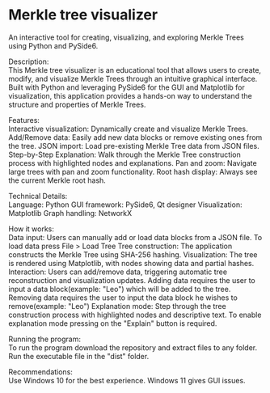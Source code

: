 # Merkle tree visualizer
An interactive tool for creating, visualizing, and exploring Merkle Trees using Python and PySide6.

Description:<br/>
This Merkle tree visualizer is an educational tool that allows users to create, modify, and visualize Merkle Trees through an intuitive graphical interface. Built with Python and leveraging PySide6 for the GUI and Matplotlib for visualization, this application provides a hands-on way to understand the structure and properties of Merkle Trees.

Features:<br/>
  Interactive visualization: Dynamically create and visualize Merkle Trees.
  Add/Remove data: Easily add new data blocks or remove existing ones from the tree.
  JSON import: Load pre-existing Merkle Tree data from JSON files.
  Step-by-Step Explanation: Walk through the Merkle Tree construction process with highlighted nodes and explanations.
  Pan and zoom: Navigate large trees with pan and zoom functionality.
  Root hash display: Always see the current Merkle root hash.

Technical Details:<br/>
  Language: Python
  GUI framework: PySide6, Qt designer
  Visualization: Matplotlib
  Graph handling: NetworkX

How it works:<br/>
  Data input: Users can manually add or load data blocks from a JSON file. To load data press File > Load Tree
  Tree construction: The application constructs the Merkle Tree using SHA-256 hashing.
  Visualization: The tree is rendered using Matplotlib, with nodes showing data and partial hashes.
  Interaction: Users can add/remove data, triggering automatic tree reconstruction and visualization updates. Adding data requires the user to input a data block(example: "Leo") which will be added to the tree. Removing data requires the user to input the data block he wishes to remove(example: "Leo")
  Explanation mode: Step through the tree construction process with highlighted nodes and descriptive text. To enable explanation mode pressing on the "Explain" button is required.

Running the program:<br/>
  To run the program download the repository and extract files to any folder.
  Run the executable file in the "dist" folder.

Recommendations:<br/>
  Use Windows 10 for the best experience. Windows 11 gives GUI issues.

